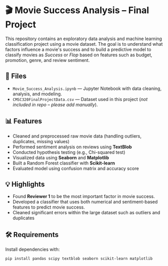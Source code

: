 # 🎬 Movie Success Analysis – Final Project

This repository contains an exploratory data analysis and machine learning classification project using a movie dataset. The goal is to understand what factors influence a movie's success and to build a predictive model to classify movies as *Success* or *Flop* based on features such as budget, promotion, genre, and review sentiment.

## 📁 Files

- `Movie_Success_Analysis.ipynb` — Jupyter Notebook with data cleaning, analysis, and modeling.
- `CMSC320FinalProjectData.csv` — Dataset used in this project (*not included in repo – please add manually*).

## 📊 Features

- Cleaned and preprocessed raw movie data (handling outliers, duplicates, missing values)
- Performed sentiment analysis on reviews using **TextBlob**
- Conducted hypothesis testing (e.g., Chi-squared test)
- Visualized data using **Seaborn** and **Matplotlib**
- Built a Random Forest classifier with **Scikit-learn**
- Evaluated model using confusion matrix and accuracy score

## 💡 Highlights

- Found **Reviewer 1** to be the most important factor in movie success.
- Developed a classifier that uses both numerical and sentiment-based features to predict movie success.
- Cleaned significant errors within the large dataset such as outliers and duplicates

## 🛠️ Requirements

Install dependencies with:

```bash
pip install pandas scipy textblob seaborn scikit-learn matplotlib
